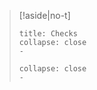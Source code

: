 > [!aside|no-t]
> ```ad-info
> title: Checks
> collapse: close
> - 
> ```
> ```ad-hint
> collapse: close
>-
> ```